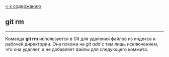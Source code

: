 [< к содержанию](../readme.md)

## git rm
---
Команда **git rm** используется в *Git* для удаления файлов из индекса и рабочей директории. Она похожа на *git add* с тем лишь исключением, что она удаляет, а не добавляет файлы для следующего коммита.